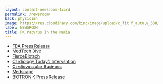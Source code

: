 ```yaml
---
layout: content-newsroom-1card
permalink: /newsroom/
back: physician
image: https://res.cloudinary.com/binc/image/upload/c_fit,f_auto,w_538/v1536272484/product/pk-papyrus/BIO10454_PK_Papyrus.jpg
label: NEWSROOM
title: PK Papyrus in the Media
---
```


<ul class='icon pressrelease'>
    <li><a href="https://www.fda.gov/NewsEvents/Newsroom/PressAnnouncements/ucm620603.htm" target="_blank">FDA
            Press Release</a></li>
    <li><a href="https://www.medtechdive.com/news/stent-to-seal-coronary-artery-perforations-gets-fda-nod/532438/"
            target="_blank">MedTech
            Dive</a></li>
    <li><a href="https://www.fiercebiotech.com/medtech/fda-approves-first-rescue-stent-to-seal-coronary-artery-tears-17-years"
            target="_blank">FierceBiotech</a></li>
    <li><a href="https://www.healio.com/cardiac-vascular-intervention/percutaneous-coronary-intervention/news/online/%7Bb3df2144-b269-4c0c-8920-c38cee04bc63%7D/fda-approves-stent-system-for-acute-coronary-artery-perforations"
            target="_blank">Cardiology
            Today’s Intervention</a></li>
    <li><a href="https://www.cardiovascularbusiness.com/topics/coronary-intervention-surgery/covered-stent-fda-approval-coronary-perforations"
            target="_blank">Cardiovascular
            Business</a></li>
    <li><a href="https://www.medscape.com/viewarticle/902026" target="_blank">Medscape</a></li>
    <li><a href="https://www.biotronik.com/en-us/newsroom/press-releases/press-release-pk-papyrus-sep14-us"
            target="_blank">BIOTRONIK
            Press Release</a></li>
</ul>
